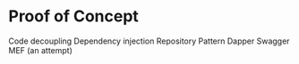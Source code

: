 # Proof of Concept
Code decoupling
Dependency injection
Repository Pattern
Dapper
Swagger
MEF (an attempt)


